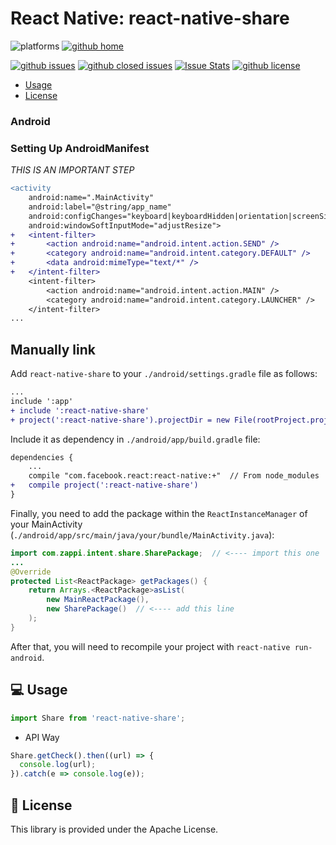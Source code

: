 # React Native: react-native-share

![platforms](https://img.shields.io/badge/platforms-Android-brightgreen.svg?style=flat&colorB=191A17)
[![github home](https://img.shields.io/badge/gaetanozappi-react--native--share-blue.svg?style=flat)](https://github.com/gaetanozappi/react-native-share)

[![github issues](https://img.shields.io/github/issues/gaetanozappi/react-native-share.svg?style=flat)](https://github.com/gaetanozappi/react-native-share/issues)
[![github closed issues](https://img.shields.io/github/issues-closed/gaetanozappi/react-native-share.svg?style=flat&colorB=44cc11)](https://github.com/gaetanozappi/react-native-share/issues?q=is%3Aissue+is%3Aclosed)
[![Issue Stats](https://img.shields.io/issuestats/i/github/gaetanozappi/react-native-share.svg?style=flat&colorB=44cc11)](http://github.com/gaetanozappi/react-native-share/issues)
[![github license](https://img.shields.io/github/license/gaetanozappi/react-native-share.svg)]()

-   [Usage](#-usage)
-   [License](#-license)

### Android

### Setting Up AndroidManifest
*THIS IS AN IMPORTANT STEP*

```diff
<activity
    android:name=".MainActivity"
    android:label="@string/app_name"
    android:configChanges="keyboard|keyboardHidden|orientation|screenSize"
    android:windowSoftInputMode="adjustResize">
+   <intent-filter>
+       <action android:name="android.intent.action.SEND" />
+       <category android:name="android.intent.category.DEFAULT" />
+       <data android:mimeType="text/*" />
+   </intent-filter>
    <intent-filter>
        <action android:name="android.intent.action.MAIN" />
        <category android:name="android.intent.category.LAUNCHER" />
    </intent-filter>
...
```

## Manually link

Add `react-native-share` to your `./android/settings.gradle` file as follows:

```diff
...
include ':app'
+ include ':react-native-share'
+ project(':react-native-share').projectDir = new File(rootProject.projectDir, '../node_modules/react-native-share/android/app')
```

Include it as dependency in `./android/app/build.gradle` file:

```diff
dependencies {
    ...
    compile "com.facebook.react:react-native:+"  // From node_modules
+   compile project(':react-native-share')
}
```

Finally, you need to add the package within the `ReactInstanceManager` of your
MainActivity (`./android/app/src/main/java/your/bundle/MainActivity.java`):

```java
import com.zappi.intent.share.SharePackage;  // <---- import this one
...
@Override
protected List<ReactPackage> getPackages() {
    return Arrays.<ReactPackage>asList(
        new MainReactPackage(),
        new SharePackage()  // <---- add this line
    );
}
```

After that, you will need to recompile
your project with `react-native run-android`.

## 💻 Usage

```javascript
import Share from 'react-native-share';
```

- API Way

```javascript
Share.getCheck().then((url) => {
  console.log(url);
}).catch(e => console.log(e));
```

## 📜 License
This library is provided under the Apache License.
